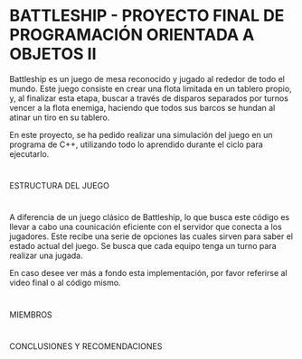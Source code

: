 # BATTLESHIP - PROYECTO FINAL DE PROGRAMACIÓN ORIENTADA A OBJETOS II

Battleship es un juego de mesa reconocido y jugado al rededor de todo el mundo. Este juego consiste en crear una flota limitada en un tablero propio, y, al finalizar esta etapa, buscar a través de disparos separados por turnos vencer a la flota enemiga, haciendo que todos sus barcos se hundan al atinar un tiro en su tablero.

En este proyecto, se ha pedido realizar una simulación del juego en un programa de C++, utilizando todo lo aprendido durante el ciclo para ejecutarlo.

#
ESTRUCTURA DEL JUEGO
#
A diferencia de un juego clásico de Battleship, lo que busca este código es llevar a cabo una counicación eficiente con el servidor que conecta a los jugadores. Este recibe una serie de opciones las cuales sirven para saber el estado actual del juego. Se busca que cada equipo tenga un turno para realizar una jugada.

En caso desee ver más a fondo esta implementación, por favor referirse al video final o al código mismo.

#
MIEMBROS
#

#
CONCLUSIONES Y RECOMENDACIONES
#
